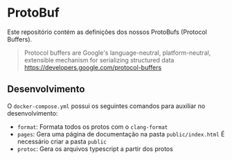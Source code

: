 # ProtoBuf

Este repositório contém as definições dos nossos ProtoBufs (Protocol Buffers).

> Protocol buffers are Google's language-neutral, platform-neutral, extensible mechanism for serializing structured data
> https://developers.google.com/protocol-buffers

## Desenvolvimento

O `docker-compose.yml` possui os seguintes comandos para auxiliar no desenvolvimento:

- `format`: Formata todos os protos com o `clang-format`
- `pages`: Gera uma página de documentação na pasta `public/index.html`
  É necessário criar a pasta `public`
- `protoc`: Gera os arquivos typescript a partir dos protos
